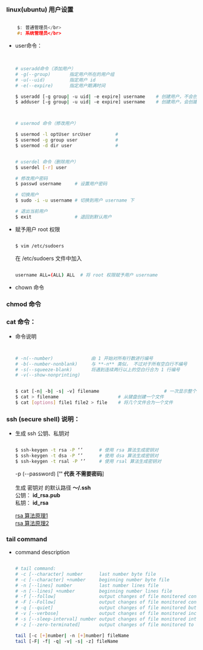 
### linux(ubuntu) 用户设置

```c

    $: 普通管理员</br>
    #: 系统管理员</br>

```

* user命令：</br></br>

    ```sh

    # useradd命令（添加用户）
    # -g(--group)       指定用户所在的用户组
    # -u(--uid)         指定用户 id
    # -e(--expire)      指定用户期满时间

    $ useradd [-g group| -u uid| -e expire] username    # 创建用户，不会创建用户主目录、用户同名组
    $ adduser [-g group| -u uid| -e expire] username    # 创建用户，会创建用户主目录、 同名用户组



    # usermod 命令（修改用户）

    $ usermod -l optUser srcUser         #
    $ usermod -g group user              #
    $ usermod -d dir user                #


    # userdel 命令（删除用户）
    $ userdel [-r] user

    # 修改用户密码
    $ passwd username     # 设置用户密码

    # 切换用户
    $ sudo -i -u username # 切换到用户 username 下

    # 退出当前用户
    $ exit                # 退回到默认用户

    ```




* 赋予用户 root 权限

    ```sh

    $ vim /etc/sudoers

    ```
    在 /etc/sudoers 文件中加入

    ```sh

    username ALL=(ALL) ALL  # 将 root 权限赋予用户 username

    ```

* chown 命令

### chmod 命令


### cat 命令：

* 命令说明

    ```sh


    # -n(--number)              由 1 开始对所有行数进行编号
    # -b(--number-nonblank)     与 **-n** 类似， 不过对于所有空白行不编号
    # -s(--squeeze-blank)       将遇到连续两行以上的空白行合为 1 行编号
    # -v(--show-nonprinting)


    $ cat [-n| -b| -s| -v] filename                        # 一次显示整个文件
    $ cat > filename                      # 从键盘创建一个文件
    $ cat [options] file1 file2 > file    # 将几个文件合为一个文件

    ```


### ssh (secure shell) 说明：

* 生成 ssh 公钥、私钥对

    ```sh

    $ ssh-keygen -t rsa -P ‘’      # 使用 rsa 算法生成密钥对
    $ ssh-keygen -t dsa -P ‘’      # 使用 dsa 算法生成密钥对
    $ ssh-keygen -t rsal -P ‘’     # 使用 rsal 算法生成密钥对

    ```
    -p (--password) [**'' 代表 不需要密码**]</br></br>
    生成 密钥对 的默认路径 **～/.ssh**</br>
    公钥： **id_rsa.pub**</br>
    私钥： **id_rsa**


    [rsa 算法原理1](http://www.ruanyifeng.com/blog/2013/06/rsa_algorithm_part_one.html)</br>
    [rsa 算法原理2](http://www.ruanyifeng.com/blog/2013/07/rsa_algorithm_part_two.html)</br>



### tail command

* command description
    
    ```sh

    # tail command:
    # -c [--character] number      last number byte file
    # -c [--character] +number     beginning number byte file
    # -n [--lines] number          last number lines file
    # -n [--lines] +number         beginning number lines file
    # -f [--follow]                output changes of file monitered continuously
    # -F [--Follow]                output changes of file monitored continuously
    # -q [--quiet]                 output changes of file monitored but not file name
    # -v [--verbose]               output changes of file monitored including file name
    # -s [--sleep-interval] number output changes of file monitored interval number time
    # -z [--zero-terminated]       output changes of file monitored to terminal but not new line 

    tail [-c [+]number| -n [+]number] fileName
    tail [-F| -f| -q| -v| -s| -z] fileName

    ```

 